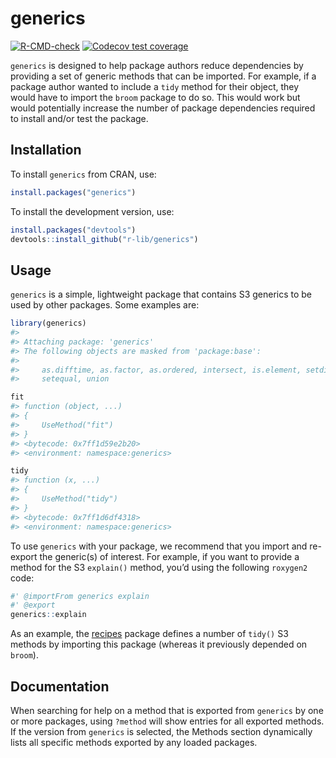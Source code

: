 
# generics

<!-- badges: start -->

[![R-CMD-check](https://github.com/r-lib/generics/workflows/R-CMD-check/badge.svg)](https://github.com/r-lib/generics/actions)
[![Codecov test
coverage](https://codecov.io/gh/r-lib/generics/branch/master/graph/badge.svg)](https://codecov.io/gh/r-lib/generics?branch=master)
<!-- badges: end -->

`generics` is designed to help package authors reduce dependencies by
providing a set of generic methods that can be imported. For example, if
a package author wanted to include a `tidy` method for their object,
they would have to import the `broom` package to do so. This would work
but would potentially increase the number of package dependencies
required to install and/or test the package.

## Installation

To install `generics` from CRAN, use:

``` r
install.packages("generics")
```

To install the development version, use:

``` r
install.packages("devtools")
devtools::install_github("r-lib/generics")
```

## Usage

`generics` is a simple, lightweight package that contains S3 generics to
be used by other packages. Some examples are:

``` r
library(generics)
#> 
#> Attaching package: 'generics'
#> The following objects are masked from 'package:base':
#> 
#>     as.difftime, as.factor, as.ordered, intersect, is.element, setdiff,
#>     setequal, union

fit
#> function (object, ...) 
#> {
#>     UseMethod("fit")
#> }
#> <bytecode: 0x7ff1d59e2b20>
#> <environment: namespace:generics>

tidy
#> function (x, ...) 
#> {
#>     UseMethod("tidy")
#> }
#> <bytecode: 0x7ff1d6df4318>
#> <environment: namespace:generics>
```

To use `generics` with your package, we recommend that you import and
re-export the generic(s) of interest. For example, if you want to
provide a method for the S3 `explain()` method, you’d using the
following `roxygen2` code:

``` r
#' @importFrom generics explain
#' @export
generics::explain
```

As an example, the [recipes](https://github.com/tidymodels/recipes)
package defines a number of `tidy()` S3 methods by importing this
package (whereas it previously depended on `broom`).

## Documentation

When searching for help on a method that is exported from `generics` by
one or more packages, using `?method` will show entries for all exported
methods. If the version from `generics` is selected, the Methods section
dynamically lists all specific methods exported by any loaded packages.

